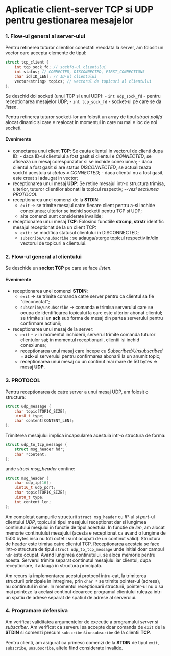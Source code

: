 # Aplicatie client-server TCP si UDP pentru gestionarea mesajelor

### 1. Flow-ul general al server-ului
Pentru retinerea tuturor clientilor conectati vreodata la server, am folosit un
vector care accepta elemente de tipul:

```cpp
struct tcp_client {
    int tcp_sock_fd; // sockfd-ul clientului
    int status; // CONNECTED, DISCONNECTED, FIRST_CONNECTIONS
    char id[ID_LEN]; // ID-ul clientului
    vector<string> topics; // vectorul de topicuri al clientului
};
```

Se deschid doi socketi (unul TCP si unul UDP):
    - `int udp_sock_fd` - pentru receptionarea mesajelor UDP;
    - `int tcp_sock_fd` - socket-ul pe care se da *listen*.

Pentru retinerea tuturor socketi-lor am folosit un array de tipul *struct pollfd*
alocat dinamic si care e realocat in momentul in care nu mai e loc de noi socketi.

#### Evenimente
- conectarea unui client **TCP**:
    Se cauta clientul in vectorul de clienti dupa ID:
        - daca ID-ul clientului a fost gasit si clientul e *CONNECTED*, se afiseaza
        un mesaj corespunzator si se inchide conexiunea;
        - daca clientul a fost gasit si are status *DISCONNECTED*, se actualizeaza
        sockfd acestuia si *status = CONNECTED*;
        - daca clientul nu a fost gasit, este creat si adaugat in vector;
- receptionarea unui mesaj **UDP**:
    Se retine mesajul intr-o structura trimisa, ulterior, tuturor clientilor abonati
    la topicul respectiv; *--vezi sectiunea PROTOCOL*
- receptionarea unei comenzi de la **STDIN**:
    - `exit` -> se trimite mesajul catre fiecare client pentru a-si inchide conexiunea;
    ulterior se inchid socketii pentru TCP si UDP;
    - alte comenzi sunt considerate invalide;
- receptionarea unui mesaj **TCP**:
    Folosind functiile **strcmp, strstr** identific mesajul receptionat de la un client TCP:
    - `exit` : se modifica statusul clientului in DISCONNECTED;
    - `subscribe/unsubscribe` : se adauga/sterge topicul respectiv in/din vectorul de
    topicuri a clientului.

### 2. Flow-ul general al clientului
Se deschide un **socket TCP** pe care se face *listen*.

#### Evenimente
- receptionarea unei comenzi **STDIN**:
    - `exit` -> se trimite comanda catre server pentru ca clientul sa fie "deconectat";
    - `subscribe/unsubscribe` -> comanda e trimisa serverului care se ocupa de
    identificarea topicului la care este ulterior abonat clientul; se trimite si un **ack**
    sub forma de mesaj din partea serverului pentru confirmare actiunii;
- receptionarea unui mesaj de la server:
    - `exit` - > in momentul inchiderii, serverul trimite comanda tuturor clientulor sai;
    in momentul receptionarii, clientii isi inchid conexiunea;
    - receptionarea unui mesaj care incepe cu *Subscribed/Unsubscribed* = **ack**-ul
    serverului pentru confirmarea abonarii la un anumit topic;
    - receptionarea unui mesaj cu un continut mai mare de 50 bytes => mesaj **UDP**.

### 3. PROTOCOL
Pentru receptionarea de catre server a unui mesaj UDP, am folosit o structura:
```cpp
struct udp_message {
    char topic[TOPIC_SIZE];
    uint8_t type;
    char content[CONTENT_LEN];
};
```

Trimiterea mesajului implica incapsularea acestuia intr-o structura de forma:
```cpp
struct udp_to_tcp_message {
    struct msg_header hdr;
    char *content;
};
```
unde *struct msg_header* contine:
```cpp
struct msg_header {
    char udp_ip[16];
    uint16_t udp_port;
    char topic[TOPIC_SIZE];
    uint8_t type;
    int content_len;
};
```
Am completat campurile structurii `struct msg_header` cu *IP*-ul si *port*-ul clientului
*UDP*, topicul si tipul mesajului receptionat dar si lungimea continutului mesjului in
functie de tipul acestuia. In functie de *len*, am alocat memorie continutului mesajului
(acesta e receptionat ca avand o lungime de 1500 bytes insa nu toti octetii sunt
ocupati de un continut valid).
Structura de header este trimisa catre clientul TCP. Receptionarea acesteia se face
intr-o structura de tipul `struct udp_to_tcp_message` unde initial doar campul `hdr` este
ocupat. Avand lungimea continutului, se aloca memorie pentru acesta. Serverul trimite
separat continutul mesajului iar clientul, dupa receptionare, il adauga in structura principala.

Am recurs la implementarea acestui protocol intru-cat, la trimiterea structurii principale
in intregime, prin `char *` se trimite pointer-ul (adresa), nu continutul in sine. In momentul
receptionarii structurii, pointer-ul nu o sa mai pointeze la acelasi continut deoarece
programul clientului ruleaza intr-un spatiu de adrese separat de spatiul de adrese al serverului.

### 4. Programare defensiva
Am verificat validitatea argumentelor de executie a programului *server* si *subscriber*.
Am verificat ca serverul sa accepte doar comanda de `exit` de la **STDIN** si comenzi precum `subscribe` si `unsubscribe` de la clientii **TCP**.

Pentru clienti, am asigurat ca primesc comenzi de la **STDIN** de tipul `exit`, `subscribe`, `unsubscribe`, altele fiind considerate invalide.
